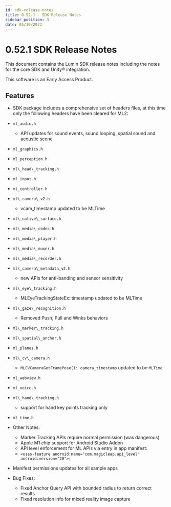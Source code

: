 ```yaml
---
id: sdk-release-notes
title: 0.52.1 - SDK Release Notes
sidebar_position: 3
date: 05/10/2022
---
```



# 0.52.1 SDK Release Notes

This document contains the Lumin SDK release notes including the notes for the core SDK and Unity® integration.

This software is an Early Access Product.

## Features

* SDK package includes a comprehensive set of headers files, at this time only the following headers have been cleared for ML2:

* `ml_audio.h`
  * API updates for sound events, sound looping, spatial sound and acoustic scene
* `ml_graphics.h`
* `ml_perception.h`
* `ml\_head\_tracking.h`
* `ml_input.h`
* `ml_controller.h`
* `ml\_camera\_v2.h`
  * vcam_timestamp updated to be MLTime
* `ml\_native\_surface.h`
* `ml\_media\_codec.h`
* `ml\_media\_player.h`
* `ml\_media\_muxer.h`
* `ml\_media\_recorder.h`
* `ml\_camera\_metadata_v2.h`
  * new APIs for anti-banding and sensor sensitivity
* `ml\_eye\_tracking.h`
  * MLEyeTrackingStateEx::timestamp updated to be MLTime
* `ml\_gaze\_recognition.h`
  * Removed Push, Pull and Winks behaviors
* `ml\_marker\_tracking.h`
* `ml\_spatial\_anchor.h`
* `ml_planes.h`
* `ml\_cv\_camera.h`
  * `MLCVCameraGetFramePose(): camera_timestamp` updated to be `MLTime`
* `ml_webview.h`
* `ml_voice.h`
* `ml\_hand\_tracking.h`
  * support for hand key points tracking only
* `ml_time.h`
* Other Notes:
  * Marker Tracking APIs require normal permission (was dangerous)
  * Apple M1 chip support for Android Studio Addon
  * API level enforcement for ML APIs via entry in app manifest:
  * `<uses-feature android:name="com.magicleap.api_level" android:version="20">;`
* Manifest permissions updates for all sample apps
* Bug Fixes:
  * Fixed Anchor Query API with bounded radius to return correct results
  * Fixed resolution info for mixed reality image capture
